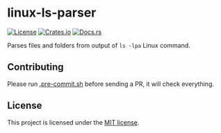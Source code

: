 # linux-ls-parser

[![License](https://img.shields.io/crates/l/linux-ls-parser.svg)](https://choosealicense.com/licenses/mit/)
[![Crates.io](https://img.shields.io/crates/v/linux-ls-parser.svg)](https://crates.io/crates/linux-ls-parser)
[![Docs.rs](https://docs.rs/linux-ls-parser/badge.svg)](https://docs.rs/linux-ls-parser)

Parses files and folders from output of `ls -lpa` Linux command.

## Contributing

Please run [.pre-commit.sh] before sending a PR, it will check everything.

## License

This project is licensed under the [MIT license][license].

[.pre-commit.sh]:
  https://github.com/imbolc/linux-ls-parser/blob/main/.pre-commit.sh
[license]: https://github.com/imbolc/linux-ls-parser/blob/main/LICENSE
